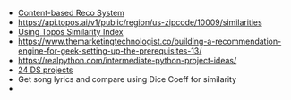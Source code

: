 - [Content-based Reco System](https://github.com/thomhopmans/themarketingtechnologist/tree/master/5_content_based_recommender)
- https://api.topos.ai/v1/public/region/us-zipcode/10009/similarities 
- [Using Topos Similarity Index](https://medium.com/topos-ai/introducing-the-topos-similarity-index-and-x-everywhere-82fcec1fb367)
- https://www.themarketingtechnologist.co/building-a-recommendation-engine-for-geek-setting-up-the-prerequisites-13/
- https://realpython.com/intermediate-python-project-ideas/
- [24 DS projects](https://www.analyticsvidhya.com/blog/2018/05/24-ultimate-data-science-projects-to-boost-your-knowledge-and-skills/)
- Get song lyrics and compare using Dice Coeff for similarity
- 
